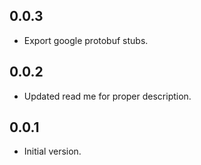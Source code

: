 ## 0.0.3

- Export google protobuf stubs.

## 0.0.2

- Updated read me for proper description.

## 0.0.1

- Initial version.
